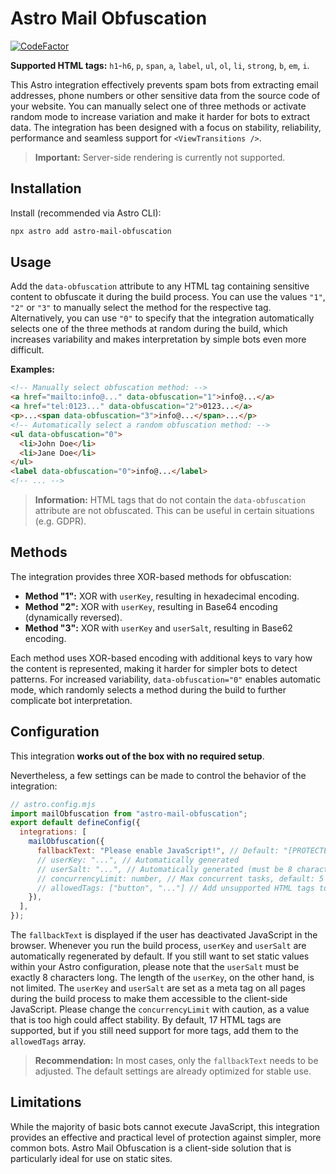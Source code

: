 # Astro Mail Obfuscation

[![CodeFactor](https://www.codefactor.io/repository/github/andreas-brunner/astro-mail-obfuscation/badge)](https://www.codefactor.io/repository/github/andreas-brunner/astro-mail-obfuscation)

**Supported HTML tags:** `h1`-`h6`, `p`, `span`, `a`, `label`, `ul`, `ol`, `li`, `strong`, `b`, `em`, `i`.

This Astro integration effectively prevents spam bots from extracting email addresses, phone numbers or other sensitive data from the source code of your website. You can manually select one of three methods or activate random mode to increase variation and make it harder for bots to extract data. The integration has been designed with a focus on stability, reliability, performance and seamless support for `<ViewTransitions />`.

> **Important:** Server-side rendering is currently not supported.

## Installation

Install (recommended via Astro CLI):

```bash
npx astro add astro-mail-obfuscation
```

## Usage

Add the `data-obfuscation` attribute to any HTML tag containing sensitive content to obfuscate it during the build process. You can use the values `"1"`, `"2"` or `"3"` to manually select the method for the respective tag. Alternatively, you can use `"0"` to specify that the integration automatically selects one of the three methods at random during the build, which increases variability and makes interpretation by simple bots even more difficult.

**Examples:**

```html
<!-- Manually select obfuscation method: -->
<a href="mailto:info@..." data-obfuscation="1">info@...</a>
<a href="tel:0123..." data-obfuscation="2">0123...</a>
<p>...<span data-obfuscation="3">info@...</span>...</p>
<!-- Automatically select a random obfuscation method: -->
<ul data-obfuscation="0">
  <li>John Doe</li>
  <li>Jane Doe</li>
</ul>
<label data-obfuscation="0">info@...</label>
<!-- ... -->
```

> **Information:** HTML tags that do not contain the `data-obfuscation` attribute are not obfuscated. This can be useful in certain situations (e.g. GDPR).

## Methods

The integration provides three XOR-based methods for obfuscation:

- **Method "1":** XOR with `userKey`, resulting in hexadecimal encoding.
- **Method "2":** XOR with `userKey`, resulting in Base64 encoding (dynamically reversed).
- **Method "3":** XOR with `userKey` and `userSalt`, resulting in Base62 encoding.

Each method uses XOR-based encoding with additional keys to vary how the content is represented, making it harder for simpler bots to detect patterns. For increased variability, `data-obfuscation="0"` enables automatic mode, which randomly selects a method during the build to further complicate bot interpretation.

## Configuration

This integration **works out of the box with no required setup**.

Nevertheless, a few settings can be made to control the behavior of the integration:

```js
// astro.config.mjs
import mailObfuscation from "astro-mail-obfuscation";
export default defineConfig({
  integrations: [
    mailObfuscation({
      fallbackText: "Please enable JavaScript!", // Default: "[PROTECTED!]"
      // userKey: "...", // Automatically generated
      // userSalt: "...", // Automatically generated (must be 8 characters if set manually)
      // concurrencyLimit: number, // Max concurrent tasks, default: 5 (p-limit)
      // allowedTags: ["button", "..."] // Add unsupported HTML tags to the whitelist
    }),
  ],
});
```

The `fallbackText` is displayed if the user has deactivated JavaScript in the browser. Whenever you run the build process, `userKey` and `userSalt` are automatically regenerated by default. If you still want to set static values within your Astro configuration, please note that the `userSalt` must be exactly 8 characters long. The length of the `userKey`, on the other hand, is not limited. The `userKey` and `userSalt` are set as a meta tag on all pages during the build process to make them accessible to the client-side JavaScript. Please change the `concurrencyLimit` with caution, as a value that is too high could affect stability. By default, 17 HTML tags are supported, but if you still need support for more tags, add them to the `allowedTags` array.

> **Recommendation:** In most cases, only the `fallbackText` needs to be adjusted. The default settings are already optimized for stable use.

## Limitations

While the majority of basic bots cannot execute JavaScript, this integration provides an effective and practical level of protection against simpler, more common bots. Astro Mail Obfuscation is a client-side solution that is particularly ideal for use on static sites.
